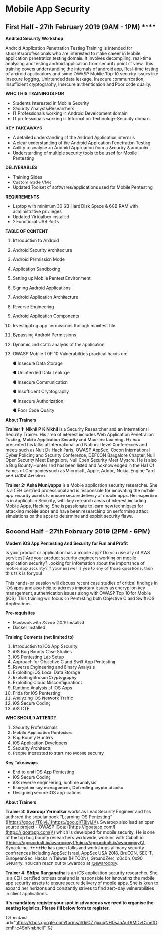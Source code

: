# Mobile App Security

## First Half - 27th February 2019 \(9AM - 1PM\) ****

**Android Security Workshop** 

Android Application Penetration Testing Training is intended for students/professionals who are interested to make career in Mobile application penetration testing domain. It involves decompiling, real-time analysing and testing android application from security point of view. This training covers understanding the internals of android app, Real-time testing of android applications and some OWASP Mobile Top-10 security issues like Insecure logging, Unintended data leakage, Insecure communication, Insufficient cryptography, Insecure authentication and Poor code quality.

**WHO THIS TRAINING IS FOR** 

* Students interested in Mobile Security 
* Security Analysts/Researchers.
* IT Professionals working in Android Development domain
* IT professionals working in Information Technology-Security domain.

**KEY TAKEAWAYS** 

* A detailed understanding of the Android Application internals 
* A clear understanding of the Android Application Penetration Testing
* Ability to analyse an Android Application from a Security Standpoint 
* Understanding of multiple security tools to be used for Mobile Pentesting

**DELIVERABLES**  

* Training Slides 
* Custom made VM’s 
* Updated Toolset of softwares/applications used for Mobile Pentesting

**REQUIREMENTS**

* Laptop with minimum 30 GB Hard Disk Space & 6GB RAM with administrative privileges 
* Updated Virtualbox installed
* 2 Functional USB Ports

**TABLE OF CONTENT**

1. Introduction to Android
2. Android Security Architecture
3. Android Permission Model
4. Application Sandboxing
5. Setting up Mobile Pentest Environment
6. Signing Android Applications
7. Android Application Architecture
8. Reverse Engineering
9. Android Application Components
10. Investigating app permissions through manifest file
11. Bypassing Android Permissions
12. Dynamic and static analysis of the application
13. OWASP Mobile TOP 10 Vulnerabilities practical hands on:

    ● Insecure Data Storage

    ● Unintended Data Leakage

    ● Insecure Communication

    ● Insufficient Cryptography

    ● Insecure Authorization

    ● Poor Code Quality

**About Trainers**

**Trainer 1: Nikhil P K Nikhil** is a Security Researcher and an International Security Trainer. His area of interest includes Web Application Penetration Testing, Mobile Application Security and Machine Learning. He has presented his talks at International and National level Conferences and meets such as Nuit Du Hack Paris, OWASP AppSec, Cocon International Cyber Policing and Security Conference, DEFCON Bangalore Chapter, Null Open Security Meet Bangalore, Null Open Security Meet Mysore. He is also a Bug Bounty Hunter and has been listed and Acknowledged in the Hall Of Fames of Companies such as Microsoft, Apple, Adobe, Nokia, Engine Yard and AVIRA Antivirus.

**Trainer 2: Asha Muniyappa** is a Mobile application security researcher. She is a CEH certified professional and is responsible for innovating the mobile app security assets to ensure secure delivery of mobile apps. Her expertise is in Application Security, with key research areas of interest including Mobile Apps, Hacking. She is passionate to learn new techniques for attacking mobile apps and have been researching on performing attack simulations on the apps to determine and exploit security flaws.

## Second Half  - 27th February 2019 \(2PM - 6PM\)

**Modern iOS App Pentesting And Security for Fun and Profit**

Is your product or application has a mobile app? Do you use any of AWS services? Are your product security engineers working on mobile application security? Looking for information about the importance of mobile app security? If your answer is yes to any of these questions, then this talk is for you!

This hands-on session will discuss recent case studies of critical findings in iOS apps and also help to address important issues as encryption key management, authentication issues along with OWASP Top 10 for Mobile \(iOS\). This training will focus on Pentesting both Objective C and Swift iOS Applications.

**Pre-requisites**

* Macbook with Xcode \(10.1\) Installed
* Docker Installed

**Training Contents \(not limited to\)**

1. Introduction to iOS App Security
2. iOS Bug Bounty Case Studies
3. iOS Pentesting Lab Setup
4. Approach for Objective C and Swift App Pentesting
5. Reverse Engineering and Binary Analysis
6. Exploiting iOS Local Data Storage
7. Exploiting Broken Cryptography
8. Exploiting Cloud Misconfigurations
9. Runtime Analysis of iOS Apps
10. Frida for iOS Pentesting
11. Analyzing iOS Network Traffic
12. iOS Secure Coding
13. iOS CTF

**WHO SHOULD ATTEND?**

1. Security Professionals
2. Mobile Application Pentesters
3. Bug Bounty Hunters
4. iOS Application Developers
5. Security Architects
6. People interested to start into Mobile security

**Key Takeaways**

* End to end iOS App Pentesting
* iOS Secure Coding
* iOS reverse engineering, runtime analysis
* Encryption key management, Defending crypto attacks
* Designing secure iOS applications

**About Trainers**

**Trainer 3: Swaroop Yermalkar** works as Lead Security Engineer and has authored the popular book “Learning iOS Pentesting” \([https://goo.gl/T8jvjJ](https://goo.gl/T8jvjJ)\). Swaroop also lead an open source project - OWASP iGoat \([https://igoatapp.com/](https://igoatapp.com/)\) which is developed for mobile security. He is one of the top bug bounty researchers worldwide, working with Cobalt.io \([https://app.cobalt.io/swaroopsy](https://app.cobalt.io/swaroopsy)\), Synack.inc. ****He has given talks and workshops at many security conferences including AppSec Israel, AppSec USA 2018, BruCON, SEC-T, EuropeanSec, Hacks in Taiwan \(HITCON\), GroundZero, c0c0n, 0x90, GNUnify. You can reach out to Swaroop at [@swaroopsy](https://twitter.com/swaroopsy).

**Trainer 4: Shilpa Ranganatha** is an iOS  application security researcher. She is a CEH certified professional and is responsible for innovating the mobile app security assets to ensure secure delivery of mobile apps. She is keen to expand her horizons and constantly strives to find zero-day vulnerabilities in client  applications.

**It's mandatory register your spot in advance as we need to organise the seating logistics. Please fill below form to register.**

{% embed url="https://docs.google.com/forms/d/1jiOZ7pxuqNHQsJhAuL9MDvC2nefDemFhc4SnNmbhclI" %}

